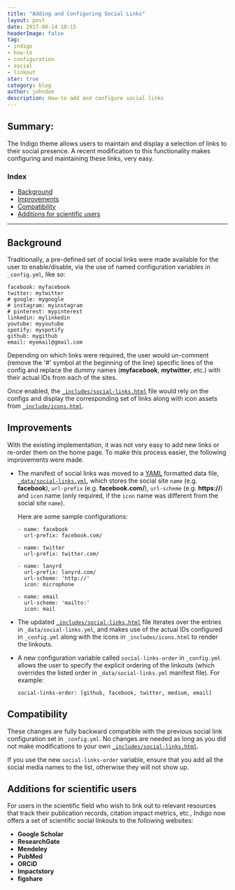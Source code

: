 ```yaml
---
title: "Adding and Configuring Social Links"
layout: post
date: 2017-08-14 10:15
headerImage: false
tag:
- indigo
- how-to
- configuration
- social
- linkout
star: true
category: blog
author: johndoe
description: How-to add and configure social links
---
```


## Summary:

The Indigo theme allows users to maintain and display a selection of links to their social presence.
A recent modification to this functionality makes configuring and maintaining these links, very easy.

### Index
- [Background](#background)
- [Improvements](#improvements)
- [Compatibility](#compatibility)
- [Additions for scientific users](#additions-for-scientific-users)

---

## Background 

Traditionally, a pre-defined set of social links were made available for the user to enable/disable, via the use of named configuration variables in `_config.yml`, like so:
```
facebook: myfacebook
twitter: mytwitter
# google: mygoogle
# instagram: myinstagram
# pinterest: mypinterest
linkedin: mylinkedin
youtube: myyoutube
spotify: myspotify
github: mygithub
email: myemail@gmail.com
```

Depending on which links were required, the user would un-comment (remove the '#' symbol at the beginning of the line) specific lines of the config and replace the dummy names (**myfacebook**, **mytwitter**, etc.) with their actual IDs from each of the sites.

Once enabled, the [`_includes/social-links.html`][1] file would rely on the configs and display the corresponding set of links along with icon assets from [`_include/icons.html`][2].

## Improvements

With the existing implementation, it was not very easy to add new links or re-order them on the home page. To make this process easier, the following improvements were made.

+ The manifest of social links was moved to a [YAML][3] formatted data file, [`_data/social-links.yml`][4], which stores the social site `name` (e.g. **facebook**), `url-prefix` (e.g. **facebook.com/**), `url-scheme` (e.g. **https://**) and `icon` name (only required, if the `icon` name was different from the social site `name`).

    Here are some sample configurations:
    ```
    - name: facebook
      url-prefix: facebook.com/

    - name: twitter
      url-prefix: twitter.com/

    - name: lanyrd
      url-prefix: lanyrd.com/
      url-scheme: 'http://'
      icon: microphone

    - name: email
      url-scheme: 'mailto:'
      icon: mail
    ```
+ The updated [`_includes/social-links.html`][5] file iterates over the entries in `_data/social-links.yml`, and makes use of the actual IDs configured in `_config.yml` along with the icons in `_includes/icons.html` to render the linkouts.

+ A new configuration variable called `social-links-order` in `_config.yml` allows the user to specify the explicit ordering of the linkouts (which overrides the listed order in `_data/social-links.yml` manifest file). For example:
    ```
    social-links-order: [github, facebook, twitter, medium, email]
    ```

## Compatibility

These changes are fully backward compatible with the previous social link configuration set in `_config.yml`. No changes are needed as long as you did not make modifications to your own [`_includes/social-links.html`][1].

If you use the new `social-links-order` variable, ensure that you add all the social media names to the list, otherwise they will not show up.

## Additions for scientific users

For users in the scientific field who wish to link out to relevant resources that track their publication records, citation impact metrics, etc., Indigo now offers a set of scientific social linkouts to the following websites:

- **Google Scholar**
- **ResearchGate**
- **Mendeley**
- **PubMed**
- **ORCiD**
- **Impactstory**
- **figshare**

[1]: https://github.com/sergiokopplin/indigo/blob/76d0b3c/_includes/social-links.html
[2]: https://github.com/sergiokopplin/indigo/blob/gh-pages/_includes/icons.html
[3]: http://yaml.org
[4]: https://github.com/sergiokopplin/indigo/blob/gh-pages/_data/social-links.yml
[5]: https://github.com/sergiokopplin/indigo/blob/gh-pages/_includes/social-links.html
